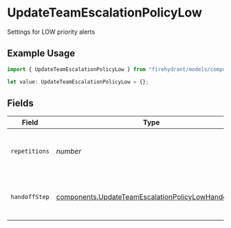 # UpdateTeamEscalationPolicyLow

Settings for LOW priority alerts

## Example Usage

```typescript
import { UpdateTeamEscalationPolicyLow } from "firehydrant/models/components";

let value: UpdateTeamEscalationPolicyLow = {};
```

## Fields

| Field                                                                                                                      | Type                                                                                                                       | Required                                                                                                                   | Description                                                                                                                |
| -------------------------------------------------------------------------------------------------------------------------- | -------------------------------------------------------------------------------------------------------------------------- | -------------------------------------------------------------------------------------------------------------------------- | -------------------------------------------------------------------------------------------------------------------------- |
| `repetitions`                                                                                                              | *number*                                                                                                                   | :heavy_minus_sign:                                                                                                         | Number of repetitions for LOW priority alerts                                                                              |
| `handoffStep`                                                                                                              | [components.UpdateTeamEscalationPolicyLowHandoffStep](../../models/components/updateteamescalationpolicylowhandoffstep.md) | :heavy_minus_sign:                                                                                                         | Handoff step for LOW priority alerts                                                                                       |